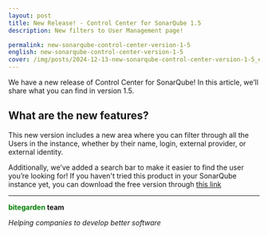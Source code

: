 ```yaml
---
layout: post
title: New Release! - Control Center for SonarQube 1.5
description: New filters to User Management page!

permalink: new-sonarqube-control-center-version-1-5
english: new-sonarqube-control-center-version-1-5
cover: /img/posts/2024-12-13-new-sonarqube-control-center-version-1-5_en.png  
---
```


We have a new release of Control Center for SonarQube! In this article, we’ll share what you can find in version 1.5.

<h2>What are the new features?</h2>
This new version includes a new area where you can filter through all the Users in the instance, whether by their name, login, external provider, or external identity.

Additionally, we’ve added a search bar to make it easier to find the user you’re looking for!
If you haven't tried this product in your SonarQube instance yet, you can download the free version through [this link](/sonarqube-control-center-trial-form)

---
**<span style="color: green">bitegarden</span> team**

_Helping companies to develop better software_
